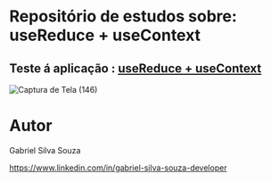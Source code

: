 # Repositório de estudos sobre: useReduce + useContext

## Teste á aplicação : [useReduce + useContext](http://usecontex-usereduce.surge.sh/)

![Captura de Tela (146)](https://user-images.githubusercontent.com/86306877/179430354-94256618-51bf-45ac-8eff-3159cac406c5.png)

# Autor

Gabriel Silva Souza

https://www.linkedin.com/in/gabriel-silva-souza-developer
